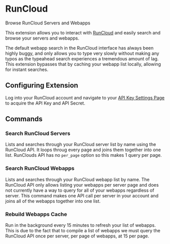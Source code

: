 # RunCloud

Browse RunCloud Servers and Webapps

This extension allows you to interact with [RunCloud](https://runcloud.io/) and easily search and browse your servers
and webapps.

The default webapp search in the RunCloud interface has always been highly buggy, and only allows you to type very slowly
without making any typos as the typeahead search experiences a tremendous amount of lag. This extension bypasses that by
caching your webapp list locally, allowing for instant searches.

## Configuring Extension

Log into your RunCloud account and navigate to your [API Key Settings Page](https://manage.runcloud.io/settings/apikey)
to acquire the API Key and API Secret.

## Commands

### Search RunCloud Servers

Lists and searches through your RunCloud server list by name using the RunCloud API. It loops throug every page and
joins them together into one list. RunClouds API has no `per_page` option so this makes 1 query per page.

### Search RunCloud Webapps

Lists and searches through your RunCloud webapp list by name. The RunCloud API only allows listing your webapps
per server page and does not currently have a way to query for all of your webapps regardless of server. This command
makes one API call per server in your account and joins all of the webapps together into one list.

### Rebuild Webapps Cache

Run in the background every 15 minutes to refresh your list of webapps. This is due to the fact that to compile a
list of webapps we must query the RunCloud API once per server, per page of webapps, at 15 per page.
